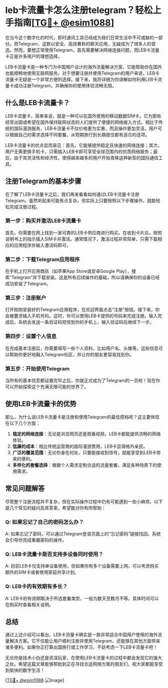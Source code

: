 # leb卡流量卡怎么注册telegram？轻松上手指南[[TG💪+ @esim1088](https://t.me/s/esim1088)]

在当今这个数字化的时代，即时通讯工具已经成为我们日常生活中不可或缺的一部分。而Telegram，这款以安全、高效著称的聊天应用，无疑成为了很多人的首选。然而，要想正常使用Telegram，首先需要解决网络连接问题，而LEB卡流量卡正是许多用户的理想选择。

LEB卡流量卡是一种专门为中国用户设计的海外流量解决方案，它能帮助你在国外也能顺畅地使用互联网服务。对于想要注册并使用Telegram的用户来说，LEB卡流量卡无疑是一个非常方便的选择。接下来，我将详细为你讲解如何利用LEB卡流量卡成功注册Telegram，并确保你的使用体验流畅无阻。

## 什么是LEB卡流量卡？

LEB卡流量卡，简单来说，就是一种可以在国外使用的移动数据SIM卡。它为那些经常出国或希望在国外保持联网状态的人们提供了便捷的网络接入方式。相比于传统的国际漫游服务，LEB卡流量卡不仅价格更为实惠，而且操作更加灵活。用户可以根据自己的需求选择不同套餐，从短期旅行到长期居住都有适合的选项。

LEB卡流量卡的优点显而易见：首先，它能够提供稳定且快速的网络连接；其次，用户无需更换手机卡，只需插入LEB卡即可享受全球范围内的优质网络服务；最后，由于其灵活性和经济性，使得越来越多的用户开始青睐这种新型的国际通信工具。

## 注册Telegram的基本步骤

在了解了LEB卡流量卡之后，我们再来看看如何通过LEB卡流量卡注册Telegram。虽然听起来可能有点复杂，但实际上只要按照以下步骤操作，就能轻松完成注册过程。

### 第一步：购买并激活LEB卡流量卡

首先，你需要在网上找到一家可靠的LEB卡供应商进行购买。在收到卡片后，按照说明书上的指示插入SIM卡并激活。通常情况下，激活过程非常简单，只需下载相应的应用程序并输入激活码即可。

### 第二步：下载Telegram应用程序

在手机上打开应用商店（如苹果App Store或安卓Google Play），搜索“Telegram”并下载安装。这是所有后续操作的基础，所以请确保你的设备已经成功安装了Telegram。

### 第三步：注册账户

打开刚刚安装好的Telegram应用程序，在欢迎界面点击“注册”按钮。接下来，你会被要求输入手机号码。这时，你可以使用LEB卡提供的号码来完成注册。输入完成后，系统会发送一条验证码短信到你的手机上，输入验证码后继续下一步。

### 第四步：设置个人信息

在完成基本注册后，你需要填写一些个人资料，比如用户名、头像等。这些信息可以帮助你更好地融入Telegram社区，并让你的朋友更容易找到你。

### 第五步：开始使用Telegram

当所有的基本信息都设置完毕之后，你就正式成为了Telegram的一员啦！现在你可以开始探索这个充满无限可能的世界了。

## 使用LEB卡流量卡的优势

那么，为什么说LEB卡流量卡是注册和使用Telegram的最佳搭档呢？这主要体现在以下几个方面：

1. **稳定的网络连接**：无论是浏览网页还是观看视频，LEB卡都能提供流畅的网络体验。
2. **低廉的成本**：相比传统运营商的国际漫游费用，LEB卡显得格外亲民。
3. **广泛的覆盖范围**：无论你身在何处，只要能接收到信号，就能享受到LEB卡带来的便利。
4. **多样化的套餐选择**：根据个人需求定制合适的流量套餐，满足各种场景下的使用需求。

## 常见问题解答

尽管整个注册流程并不复杂，但在实际操作过程中仍有可能遇到一些小麻烦。以下是几个常见的疑问及其答案，希望能对你有所帮助：

### Q: 如果忘记了自己的密码怎么办？
A: 如果忘记了密码，可以通过Telegram登录页面上的“忘记密码”链接找回。系统会引导你完成重置密码的操作。

### Q: LEB卡流量卡是否支持多设备同时使用？
A: 目前LEB卡仅支持单设备使用，但如果你有多个设备需要上网，可以考虑购买额外的SIM卡或者使用家庭共享计划。

### Q: LEB卡的有效期有多长？
A: LEB卡的有效期取决于所选套餐类型，一般为数天至数月不等。具体时间可以在购买时查看相关说明。

## 总结

通过上述介绍可以看出，LEB卡流量卡确实是一款非常适合中国用户使用的海外流量解决方案。它不仅能让用户顺利注册并使用Telegram，还能够在其他方面带来诸多便利。如果你正打算出国旅行或工作学习，不妨考虑一下LEB卡流量卡吧！

无论你是技术小白还是资深玩家，在使用LEB卡流量卡的过程中都会发现它的强大之处。希望这篇文章能够帮助到正在寻找合适网络方案的朋友们，祝大家都能享受到愉快的数字生活！

[[TG💪+ @esim1088](https://t.me/s/esim1088) ![Image](https://i.postimg.cc/4NQfJmqS/Snipaste-2025-05-13-00-14-12.png)]